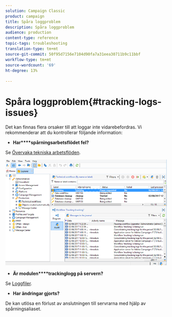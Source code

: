 ```yaml
---
solution: Campaign Classic
product: campaign
title: Spåra loggproblem
description: Spåra loggproblem
audience: production
content-type: reference
topic-tags: troubleshooting
translation-type: tm+mt
source-git-commit: 50f95d7156e7104d90fa7a31eea30711b9c11bbf
workflow-type: tm+mt
source-wordcount: '69'
ht-degree: 13%

---
```



# Spåra loggproblem{#tracking-logs-issues}

Det kan finnas flera orsaker till att loggar inte vidarebefordras. Vi rekommenderar att du kontrollerar följande information:

* **Har****spårningsarbetsflödet fel?**

Se [Övervaka tekniska arbetsflöden](../../workflow/using/monitoring-technical-workflows.md).

![](assets/tracking_scheduled_task.png)

* **Är modulen****trackinglogg på servern?**

Se [Loggfiler](../../production/using/log-files.md).

* **Har ändringar gjorts?**

De kan utlösa en förlust av anslutningen till servrarna med hjälp av spårningsaliaset.
